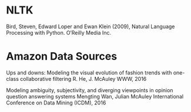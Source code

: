 
# NLTK

Bird, Steven, Edward Loper and Ewan Klein (2009), Natural Language Processing with Python. O’Reilly Media Inc.

# Amazon Data Sources 

Ups and downs: Modeling the visual evolution of fashion trends with one-class collaborative filtering R. He, J. McAuley WWW, 2016

Modeling ambiguity, subjectivity, and diverging viewpoints in opinion question answering systems Mengting Wan, Julian McAuley International Conference on Data Mining (ICDM), 2016
